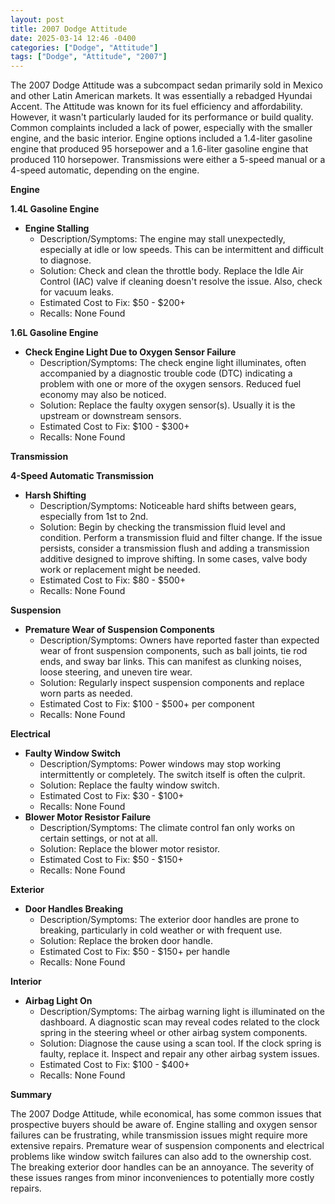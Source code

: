 ```yaml
---
layout: post
title: 2007 Dodge Attitude
date: 2025-03-14 12:46 -0400
categories: ["Dodge", "Attitude"]
tags: ["Dodge", "Attitude", "2007"]
---
```

The 2007 Dodge Attitude was a subcompact sedan primarily sold in Mexico and other Latin American markets. It was essentially a rebadged Hyundai Accent. The Attitude was known for its fuel efficiency and affordability. However, it wasn't particularly lauded for its performance or build quality. Common complaints included a lack of power, especially with the smaller engine, and the basic interior. Engine options included a 1.4-liter gasoline engine that produced 95 horsepower and a 1.6-liter gasoline engine that produced 110 horsepower. Transmissions were either a 5-speed manual or a 4-speed automatic, depending on the engine.

**Engine**

**1.4L Gasoline Engine**

*   **Engine Stalling**
    *   Description/Symptoms: The engine may stall unexpectedly, especially at idle or low speeds. This can be intermittent and difficult to diagnose.
    *   Solution: Check and clean the throttle body. Replace the Idle Air Control (IAC) valve if cleaning doesn't resolve the issue. Also, check for vacuum leaks.
    *   Estimated Cost to Fix: $50 - $200+
    *   Recalls: None Found

**1.6L Gasoline Engine**

*   **Check Engine Light Due to Oxygen Sensor Failure**
    *   Description/Symptoms: The check engine light illuminates, often accompanied by a diagnostic trouble code (DTC) indicating a problem with one or more of the oxygen sensors. Reduced fuel economy may also be noticed.
    *   Solution: Replace the faulty oxygen sensor(s). Usually it is the upstream or downstream sensors.
    *   Estimated Cost to Fix: $100 - $300+
    *   Recalls: None Found

**Transmission**

**4-Speed Automatic Transmission**

*   **Harsh Shifting**
    *   Description/Symptoms: Noticeable hard shifts between gears, especially from 1st to 2nd.
    *   Solution: Begin by checking the transmission fluid level and condition. Perform a transmission fluid and filter change. If the issue persists, consider a transmission flush and adding a transmission additive designed to improve shifting. In some cases, valve body work or replacement might be needed.
    *   Estimated Cost to Fix: $80 - $500+
    *   Recalls: None Found

**Suspension**

*   **Premature Wear of Suspension Components**
    *   Description/Symptoms: Owners have reported faster than expected wear of front suspension components, such as ball joints, tie rod ends, and sway bar links. This can manifest as clunking noises, loose steering, and uneven tire wear.
    *   Solution: Regularly inspect suspension components and replace worn parts as needed.
    *   Estimated Cost to Fix: $100 - $500+ per component
    *   Recalls: None Found

**Electrical**

*   **Faulty Window Switch**
    *   Description/Symptoms: Power windows may stop working intermittently or completely. The switch itself is often the culprit.
    *   Solution: Replace the faulty window switch.
    *   Estimated Cost to Fix: $30 - $100+
    *   Recalls: None Found
*   **Blower Motor Resistor Failure**
    *   Description/Symptoms: The climate control fan only works on certain settings, or not at all.
    *   Solution: Replace the blower motor resistor.
    *   Estimated Cost to Fix: $50 - $150+
    *   Recalls: None Found

**Exterior**

*   **Door Handles Breaking**
    *   Description/Symptoms: The exterior door handles are prone to breaking, particularly in cold weather or with frequent use.
    *   Solution: Replace the broken door handle.
    *   Estimated Cost to Fix: $50 - $150+ per handle
    *   Recalls: None Found

**Interior**

*   **Airbag Light On**
    *   Description/Symptoms: The airbag warning light is illuminated on the dashboard. A diagnostic scan may reveal codes related to the clock spring in the steering wheel or other airbag system components.
    *   Solution: Diagnose the cause using a scan tool. If the clock spring is faulty, replace it. Inspect and repair any other airbag system issues.
    *   Estimated Cost to Fix: $100 - $400+
    *   Recalls: None Found

**Summary**

The 2007 Dodge Attitude, while economical, has some common issues that prospective buyers should be aware of. Engine stalling and oxygen sensor failures can be frustrating, while transmission issues might require more extensive repairs. Premature wear of suspension components and electrical problems like window switch failures can also add to the ownership cost. The breaking exterior door handles can be an annoyance. The severity of these issues ranges from minor inconveniences to potentially more costly repairs.

